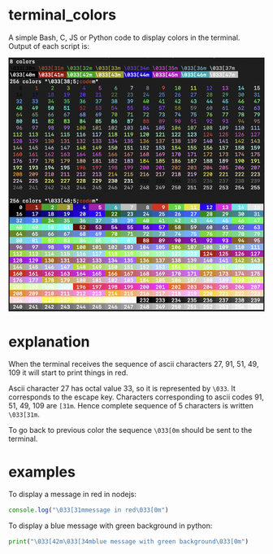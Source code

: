 # terminal_colors
A simple Bash, C, JS or Python code to display colors in the terminal. Output of each script is:

![all colors](https://github.com/fderepas/terminal_colors/blob/main/colors.png?raw=true)
 
# explanation

When the terminal receives the sequence of ascii characters 27, 91, 51, 49, 109 it will start to print things in red.

Ascii character 27 has octal value 33, so it is represented by ```\033```. It corresponds to the escape key. Characters corresponding to ascii codes 91, 51, 49, 109 are ```[31m```. Hence complete sequence of 5 characters is written ```\033[31m```.

To go back to previous color the sequence ```\033[0m``` should be sent to the terminal.

# examples

To display a message in red in nodejs:
```js
console.log("\033[31mmessage in red\033[0m")
```
To display a blue message with green background in python:
```python
print("\033[42m\033[34mblue message with green background\033[0m")
```

